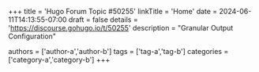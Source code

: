 +++
title = 'Hugo Forum Topic #50255'
linkTitle = 'Home'
date = 2024-06-11T14:13:55-07:00
draft = false
details = 'https://discourse.gohugo.io/t/50255'
description = "Granular Output Configuration"

authors = ['author-a','author-b']
tags = ['tag-a','tag-b']
categories = ['category-a','category-b']
+++
